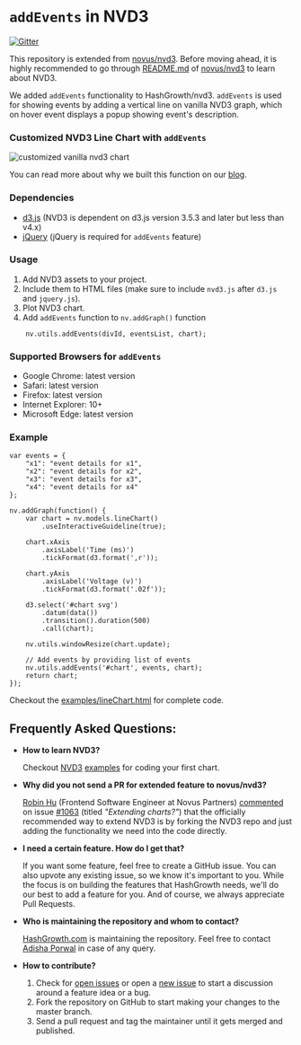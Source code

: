 # `addEvents` in NVD3

[![Gitter](https://badges.gitter.im/HashGrowth/nvd3.svg)](https://gitter.im/HashGrowth/nvd3?utm_source=badge&utm_medium=badge&utm_campaign=pr-badge)

This repository is extended from [novus/nvd3](https://github.com/novus/nvd3). Before moving ahead,
it is highly recommended to go through [README.md](https://github.com/novus/nvd3/#nvd3---a-reusable-d3-charting-library) of [novus/nvd3](https://github.com/novus/nvd3) to learn about NVD3.

We added `addEvents` functionality to HashGrowth/nvd3. `addEvents` is used for showing events by adding a vertical line on vanilla NVD3 graph, which on hover event displays a popup showing event's description. 

### Customized NVD3 Line Chart with `addEvents`
![customized vanilla nvd3 chart](https://user-images.githubusercontent.com/6450219/28491876-dfada7bc-6f15-11e7-8b3d-798a4d21c93f.png)

You can read more about why we built this function on our [blog]().

### Dependencies

* [d3.js](https://d3js.org/) (NVD3 is dependent on d3.js version 3.5.3 and later but less than v4.x)
* [jQuery](https://jquery.com/) (jQuery is required for `addEvents` feature)

### Usage

1. Add NVD3 assets to your project.
2. Include them to HTML files (make sure to include `nvd3.js` after `d3.js` and `jquery.js`).
3. Plot NVD3 chart.
4. Add `addEvents` function to `nv.addGraph()` function

```
    nv.utils.addEvents(divId, eventsList, chart);
```

### Supported Browsers for `addEvents`

* Google Chrome: latest version
* Safari: latest version
* Firefox: latest version
* Internet Explorer: 10+
* Microsoft Edge: latest version

### Example 

```
var events = {
    "x1": "event details for x1",
    "x2": "event details for x2",
    "x3": "event details for x3",
    "x4": "event details for x4"
};

nv.addGraph(function() {
    var chart = nv.models.lineChart()
        .useInteractiveGuideline(true);

    chart.xAxis
        .axisLabel('Time (ms)')
        .tickFormat(d3.format(',r'));

    chart.yAxis
        .axisLabel('Voltage (v)')
        .tickFormat(d3.format('.02f'));

    d3.select('#chart svg')
        .datum(data())
        .transition().duration(500)
        .call(chart);

    nv.utils.windowResize(chart.update);

    // Add events by providing list of events
    nv.utils.addEvents('#chart', events, chart);
    return chart;
});
```
Checkout the [examples/lineChart.html](https://github.com/HashGrowth/nvd3/blob/master/examples/lineChart.html) for complete code.

## Frequently Asked Questions:

* **How to learn NVD3?**

  Checkout [NVD3](http://nvd3.org/) [examples](http://nvd3.org/examples/index.html) for coding your first chart. 

* **Why did you not send a PR for extended feature to novus/nvd3?**

  [Robin Hu](https://github.com/robinfhu) (Frontend Software Engineer at Novus Partners) [commented](https://github.com/novus/nvd3/issues/1063#issuecomment-110208894) on issue [#1063](https://github.com/novus/nvd3/issues/1063) (titled _"Extending charts?"_) that the officially recommended way to extend NVD3 is by forking the NVD3 repo and just adding the functionality we need into the code directly.
  
* **I need a certain feature. How do I get that?**

  If you want some feature, feel free to create a GitHub issue. You can also upvote any existing issue, so we know it's important to you. While the focus is on building the features that HashGrowth needs, we'll do our best to add a feature for you. And of course, we always appreciate Pull Requests.
 
* **Who is maintaining the repository and whom to contact?**

  [HashGrowth.com](http://hashgrowth.com) is maintaining the repository. Feel free to contact [Adisha Porwal](https://github.com/adishap/) in case of any query.

* **How to contribute?**
  1. Check for [open issues](https://github.com/HashGrowth/nvd3/issues) or open a [new issue](https://github.com/HashGrowth/nvd3/issues/new) to start a discussion around a feature idea or a bug.
  2. Fork the repository on GitHub to start making your changes to the master branch.
  3. Send a pull request and tag the maintainer until it gets merged and published.
